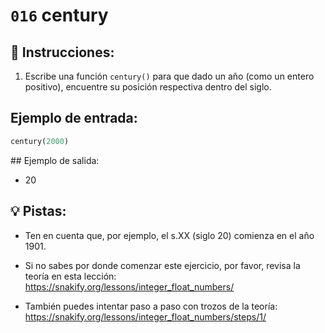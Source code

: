 # `016` century

## 📝 Instrucciones:

1. Escribe una función `century()` para que dado un año (como un entero positivo), encuentre su posición respectiva dentro del siglo. 

## Ejemplo de entrada:

```py
century(2000)
```

## Ejemplo de salida:

+ 20

## 💡 Pistas:

+ Ten en cuenta que, por ejemplo, el s.XX (siglo 20) comienza en el año 1901.

+ Si no sabes por donde comenzar este ejercicio, por favor, revisa la teoría en esta lección:
https://snakify.org/lessons/integer_float_numbers/

+ También puedes intentar paso a paso con trozos de la teoría:
https://snakify.org/lessons/integer_float_numbers/steps/1/
